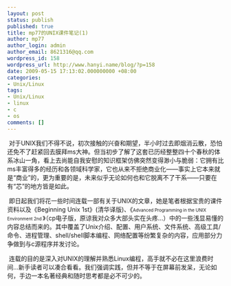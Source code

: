 ```yaml
---
layout: post
status: publish
published: true
title: mp77的UNIX课件笔记(1)
author: mp77
author_login: admin
author_email: 8621316@qq.com
wordpress_id: 158
wordpress_url: http://www.hanyi.name/blog/?p=158
date: 2009-05-15 17:13:02.000000000 +08:00
categories:
- Unix/Linux
tags:
- Unix/Linux
- linux
- c
- os
comments: []
---
```

 对于UNIX我们不得不说，初次接触的兴奋和期望，半小时过去即烟消云散，恐怕还免不了赶紧回去膜拜ms大神。但当初步了解了这套已历经整整四十个春秋的体系冰山一角，看上去尚能自我安慰的知识框架仿佛突然变得渺小与脆弱：它拥有比ms丰富得多的经历和各领域科学家，它也从来不拒绝商业化——事实上它本来就是“商业”的，更为重要的是，未来似乎无论如何也和它脱离不了干系——只要在有“芯”的地方皆是如此。

 即日起我们将花一些时间连载一部有关于UNIX的文章，她是笔者根据宝贵的课件资料以及《Beginning Unix 1st》(清华译版)、《<span style="font-size: x-small;">Advanced Programming in the UNIX Environment 2nd </span>》（cp电子版，原谅我对众多大部头实在头疼...）中的一些浅显易懂的内容总结而来的。其中覆盖了Unix介绍、配置、用户系统、文件系统、高级工具/命令、进程管理、shell/shell脚本编程、网络配置等纷繁复杂的内容，应用部分力争做到与c源程序并发讨论。

 连载的目的是深入对UNIX的理解并熟悉Linux编程，高手就不必在这里浪费时间...新手读者可以凑合看看。我们强调实践，但并不等于在屏幕前发呆，无论如何，手边一本名著经典和随时思考都是必不可少的。

